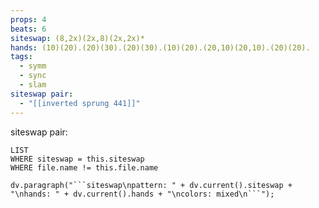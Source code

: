 ```yaml
---
props: 4
beats: 6
siteswap: (8,2x)(2x,8)(2x,2x)*
hands: (10)(20).(20)(30).(20)(30).(10)(20).(20,10)(20,10).(20)(20).
tags:
  - symm
  - sync
  - slam
siteswap pair:
  - "[[inverted sprung 441]]"
---
```


siteswap pair:
```dataview
LIST
WHERE siteswap = this.siteswap
WHERE file.name != this.file.name
```
```dataviewjs
dv.paragraph("```siteswap\npattern: " + dv.current().siteswap + "\nhands: " + dv.current().hands + "\ncolors: mixed\n```");
```
